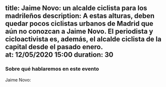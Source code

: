 title: Jaime Novo: un alcalde ciclista para los madrileños
description: A estas alturas, deben quedar pocos ciclistas urbanos de Madrid que aún no conozcan a Jaime Novo. El periodista y cicloactivista es, además, el alcalde ciclista de la capital desde el pasado enero.   
at: 12/05/2020 15:00
duration: 30
----
### Sobre qué hablaremos en este evento

Jaime Novo:

